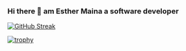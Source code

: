 ### Hi there 👋 am Esther Maina a software developer

<!--
**EstherWMaina/EstherWMaina** is a ✨ _special_ ✨ repository because its `README.md` (this file) appears on your GitHub profile.

Here are some ideas to get you started:

 🔭 I’m currently working on a personal website
- 🌱 I’m currently learning ...
- 👯 I’m looking to collaborate on ...
- 🤔 I’m looking for help with ...
- 💬 Ask me about ...
📫 How to reach me: mainaher34@gmail.com
- 😄 Pronouns: ...
- ⚡ Fun fact: ...
-->
[![GitHub Streak](https://streak-stats.demolab.com?user=EstherWMaina)](https://git.io/streak-stats)

[![trophy](https://github-profile-trophy.vercel.app/?username=EstherWMaina)](https://github.com/EstherWMaina/github-profile-trophy)
